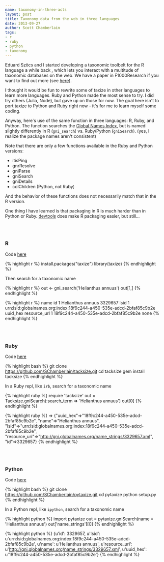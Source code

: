 ```yaml
---
name: taxonomy-in-three-acts
layout: post
title: Taxonomy data from the web in three languages
date: 2013-09-27
author: Scott Chamberlain
tags:
- r
- ruby
- python
- taxonomy
---
```


Eduard Szöcs and I started developing a taxonomic toolbelt for the R language a while back , which lets you interact with a multitude of taxonomic databases on the web. We have a paper in F1000Research if you want to find out more (see [here](http://f1000research.com/articles/2-191/v1)).

I thought it would be fun to rewrite some of taxize in other languages to learn more languages. Ruby and Python made the most sense to try. I did try others (Julia, Node), but gave up on those for now. The goal here isn't to port taxize to Python and Ruby right now - it's for me to learn myself some coding.

Anyway, here's use of the same function in three languages: R, Ruby, and Python. The function searches the [Global Names Index](http://gni.globalnames.org/), but is named slightly differently in R (`gni_search`) vs. Ruby/Python (`gniSearch`). (yes, I realize the package names aren't consistent)

Note that there are only a few functions available in the Ruby and Python versions:

* itisPing 
* gnrResolve
* gniParse
* gniSearch
* gniDetails
* colChildren (Python, not Ruby)

And the behavior of these functions does not necessarily match that in the R version.

One thing I have learned is that packaging in R is much harder than in Python or Ruby. [devtools](cran.r-project.org/web/packages/devtools/index.html) does make R packaging easier, but still...


<br><br>
### R

Code [here](https://github.com/ropensci/taxize_)

{% highlight r %}
install.packages("taxize")
library(taxize)
{% endhighlight %}

Then search for a taxonomic name

{% highlight r %}
out <- gni_search('Helianthus annuus')
out[1,]
{% endhighlight %}


{% highlight r %}
               name      id
1 Helianthus annuus 3329657
                                                                 lsid
1 urn:lsid:globalnames.org:index:18f9c244-a450-535e-adcd-2bfaf85c9b2e
                              uuid_hex resource_url
1 18f9c244-a450-535e-adcd-2bfaf85c9b2e         none
{% endhighlight %}

<br><br>
### Ruby

Code [here](https://github.com/SChamberlain/tacksize)

{% highlight bash %}
git clone https://github.com/SChamberlain/tacksize.git
cd tacksize
gem install tacksize
{% endhighlight %}

In a Ruby repl, like `irb`, search for a taxonomic name

{% highlight ruby %}
require 'tacksize'
out = Tacksize.gniSearch(:search_term => 'Helianthus annuus')
out[0]
{% endhighlight %}

{% highlight ruby %}
=> {"uuid_hex"=>"18f9c244-a450-535e-adcd-2bfaf85c9b2e", "name"=>"Helianthus annuus", "lsid"=>"urn:lsid:globalnames.org:index:18f9c244-a450-535e-adcd-2bfaf85c9b2e", "resource_uri"=>"http://gni.globalnames.org/name_strings/3329657.xml", "id"=>3329657}
{% endhighlight %}

<br><br>
### Python

Code [here](https://github.com/SChamberlain/pytaxize)

{% highlight bash %}
git clone https://github.com/SChamberlain/pytaxize.git
cd pytaxize
python setup.py
{% endhighlight %}

In a Python repl, like `ipython`, search for a taxonomic name

{% highlight python %}
import pytaxize
out = pytaxize.gniSearch(name = 'Helianthus annuus')
out['name_strings'][0]
{% endhighlight %}

{% highlight python %}
{u'id': 3329657,
 u'lsid': u'urn:lsid:globalnames.org:index:18f9c244-a450-535e-adcd-2bfaf85c9b2e',
 u'name': u'Helianthus annuus',
 u'resource_uri': u'http://gni.globalnames.org/name_strings/3329657.xml',
 u'uuid_hex': u'18f9c244-a450-535e-adcd-2bfaf85c9b2e'}
{% endhighlight %}